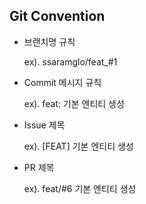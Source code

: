 ## Git Convention

- 브랜치명 규칙
  
  ex). ssaramglo/feat_#1
  

- Commit 메시지 규칙
  
  ex). feat: 기본 엔티티 생성
  

- Issue 제목
  
  ex). [FEAT] 기본 엔티티 생성
  

- PR 제목
  
  ex). feat/#6 기본 엔티티 생성
